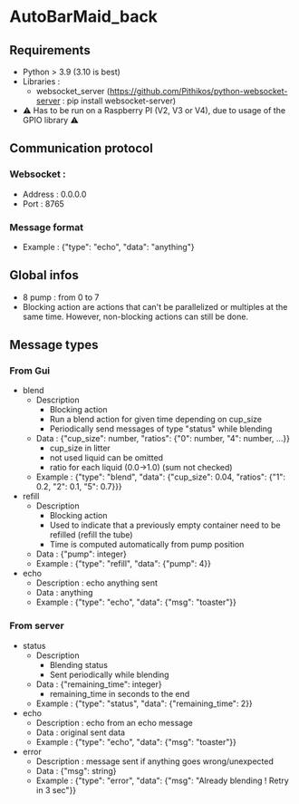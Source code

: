 # AutoBarMaid_back

## Requirements
- Python > 3.9 (3.10 is best)
- Libraries : 
    - websocket_server (https://github.com/Pithikos/python-websocket-server : pip install websocket-server)
- :warning: Has to be run on a Raspberry PI (V2, V3 or V4), due to usage of the GPIO library :warning:

## Communication protocol
### Websocket :
- Address : 0.0.0.0
- Port : 8765
### Message format
- Example : {"type": "echo", "data": "anything"}

## Global infos
- 8 pump : from 0 to 7
- Blocking action are actions that can't be parallelized or multiples at the same time. However, non-blocking actions can still be done. 

## Message types
### From Gui
- blend
    - Description
        - Blocking action
        - Run a blend action for given time depending on cup_size
        - Periodically send messages of type "status" while blending
    - Data : {"cup_size": number, "ratios": {"0": number, "4": number, ...}}
        - cup_size in litter
        - not used liquid can be omitted
        - ratio for each liquid (0.0->1.0) (sum not checked)
    - Example : {"type": "blend", "data": {"cup_size": 0.04, "ratios": {"1": 0.2, "2": 0.1, "5": 0.7}}}
- refill
    - Description
        - Blocking action
        - Used to indicate that a previously empty container need to be refilled (refill the tube)
        - Time is computed automatically from pump position
    - Data : {"pump": integer}
    - Example : {"type": "refill", "data": {"pump": 4}}
- echo
    - Description : echo anything sent
    - Data : anything
    - Example : {"type": "echo", "data": {"msg": "toaster"}}
    
### From server
- status
    - Description
        - Blending status
        - Sent periodically while blending
    - Data : {"remaining_time": integer}
        - remaining_time in seconds to the end
    - Example : {"type": "status", "data": {"remaining_time": 2}}
- echo
    - Description : echo from an echo message
    - Data : original sent data
    - Example : {"type": "echo", "data": {"msg": "toaster"}}
- error
    - Description : message sent if anything goes wrong/unexpected
    - Data : {"msg": string}
    - Example : {"type": "error", "data": {"msg": "Already blending ! Retry in 3 sec"}}